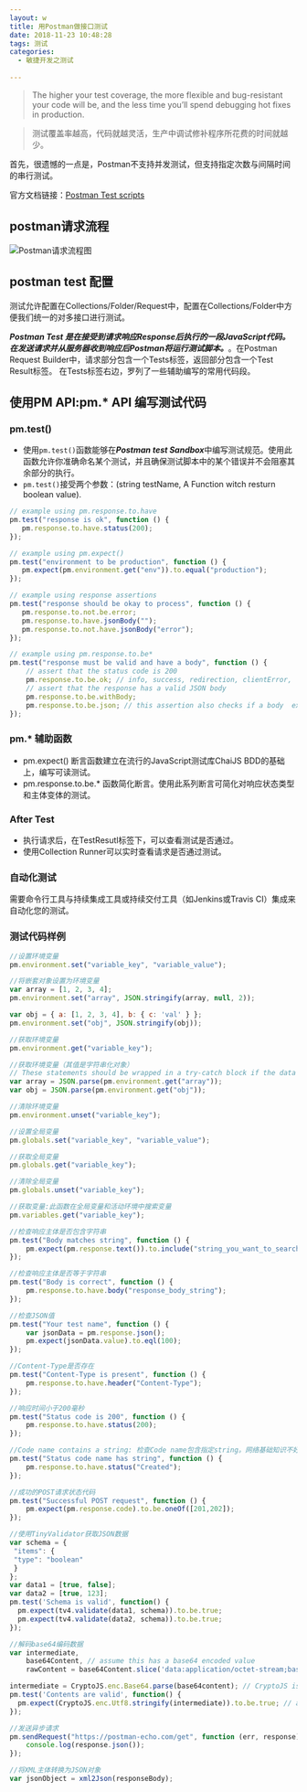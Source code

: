 ```yaml
---
layout: w
title: 用Postman做接口测试
date: 2018-11-23 10:48:28
tags: 测试
categories:
  - 敏捷开发之测试
  
---
```


> The higher your test coverage, the more flexible and bug-resistant your code will be, and the less time you’ll spend debugging hot fixes in production.

> 测试覆盖率越高，代码就越灵活，生产中调试修补程序所花费的时间就越少。

<!-- more -->

首先，很遗憾的一点是，Postman不支持并发测试，但支持指定次数与间隔时间的串行测试。

官方文档链接：[Postman Test scripts](https://www.getpostman.com/docs/v6/postman/scripts/test_scripts)

## postman请求流程

![Postman请求流程图](https://img2018.cnblogs.com/blog/671355/201812/671355-20181203192231866-1191984666.png)

## postman test 配置

测试允许配置在Collections/Folder/Request中，配置在Collections/Folder中方便我们统一的对多接口进行测试。

***Postman Test 是在接受到请求响应Response后执行的一段JavaScript代码。在发送请求并从服务器收到响应后Postman将运行测试脚本。***。在Postman Request Builder中，请求部分包含一个Tests标签，返回部分包含一个Test Result标签。
在Tests标签右边，罗列了一些辅助编写的常用代码段。

## 使用PM API:pm.* API 编写测试代码

### pm.test()
- 使用```pm.test()```函数能够在***Postman test Sandbox***中编写测试规范。使用此函数允许你准确命名某个测试，并且确保测试脚本中的某个错误并不会阻塞其余部分的执行。
 - ```pm.test()```接受两个参数：(string testName, A Function witch resturn boolean value).


 ```javascript
 // example using pm.response.to.have
pm.test("response is ok", function () {
    pm.response.to.have.status(200);
});

// example using pm.expect()
pm.test("environment to be production", function () {
    pm.expect(pm.environment.get("env")).to.equal("production");
});

// example using response assertions
pm.test("response should be okay to process", function () {
    pm.response.to.not.be.error;
    pm.response.to.have.jsonBody("");
    pm.response.to.not.have.jsonBody("error");
});

// example using pm.response.to.be*
pm.test("response must be valid and have a body", function () {
     // assert that the status code is 200
     pm.response.to.be.ok; // info, success, redirection, clientError,  serverError, are other variants
     // assert that the response has a valid JSON body
     pm.response.to.be.withBody;
     pm.response.to.be.json; // this assertion also checks if a body  exists, so the above check is not needed
});
 ```

 ### pm.* 辅助函数

- pm.expect() 断言函数建立在流行的JavaScript测试库ChaiJS BDD的基础上，编写可读测试。
- pm.response.to.be.* 函数简化断言。使用此系列断言可简化对响应状态类型和主体变体的测试。

### After Test

- 执行请求后，在TestResutl标签下，可以查看测试是否通过。
- 使用Collection Runner可以实时查看请求是否通过测试。

### 自动化测试

需要命令行工具与持续集成工具或持续交付工具（如Jenkins或Travis CI）集成来自动化您的测试。

### 测试代码样例


```javascript
//设置环境变量
pm.environment.set("variable_key", "variable_value");

//将嵌套对象设置为环境变量
var array = [1, 2, 3, 4];
pm.environment.set("array", JSON.stringify(array, null, 2));

var obj = { a: [1, 2, 3, 4], b: { c: 'val' } };
pm.environment.set("obj", JSON.stringify(obj));

//获取环境变量
pm.environment.get("variable_key");

//获取环境变量（其值是字符串化对象）
// These statements should be wrapped in a try-catch block if the data is coming from an unknown source.
var array = JSON.parse(pm.environment.get("array"));
var obj = JSON.parse(pm.environment.get("obj"));

//清除环境变量
pm.environment.unset("variable_key");

//设置全局变量
pm.globals.set("variable_key", "variable_value");

//获取全局变量
pm.globals.get("variable_key");

//清除全局变量
pm.globals.unset("variable_key");

//获取变量:此函数在全局变量和活动环境中搜索变量
pm.variables.get("variable_key");

//检查响应主体是否包含字符串
pm.test("Body matches string", function () {
    pm.expect(pm.response.text()).to.include("string_you_want_to_search");
});

//检查响应主体是否等于字符串
pm.test("Body is correct", function () {
    pm.response.to.have.body("response_body_string");
});

//检查JSON值
pm.test("Your test name", function () {
    var jsonData = pm.response.json();
    pm.expect(jsonData.value).to.eql(100);
});

//Content-Type是否存在
pm.test("Content-Type is present", function () {
    pm.response.to.have.header("Content-Type");
});

//响应时间小于200毫秒
pm.test("Status code is 200", function () {
    pm.response.to.have.status(200);
});

//Code name contains a string: 检查Code name包含指定string。网络基础知识不好，不太理解这一句话Orz
pm.test("Status code name has string", function () {
    pm.response.to.have.status("Created");
});

//成功的POST请求状态代码
pm.test("Successful POST request", function () {
    pm.expect(pm.response.code).to.be.oneOf([201,202]);
});

//使用TinyValidator获取JSON数据
var schema = {
 "items": {
 "type": "boolean"
 }
};
var data1 = [true, false];
var data2 = [true, 123];
pm.test('Schema is valid', function() {
  pm.expect(tv4.validate(data1, schema)).to.be.true;
  pm.expect(tv4.validate(data2, schema)).to.be.true;
});

//解码base64编码数据
var intermediate,
	base64Content, // assume this has a base64 encoded value
	rawContent = base64Content.slice('data:application/octet-stream;base64,'.length);

intermediate = CryptoJS.enc.Base64.parse(base64content); // CryptoJS is an inbuilt object, documented here: https://www.npmjs.com/package/crypto-js
pm.test('Contents are valid', function() {
  pm.expect(CryptoJS.enc.Utf8.stringify(intermediate)).to.be.true; // a check for non-emptiness
});

//发送异步请求
pm.sendRequest("https://postman-echo.com/get", function (err, response) {
    console.log(response.json());
});

//将XML主体转换为JSON对象
var jsonObject = xml2Json(responseBody);




```
